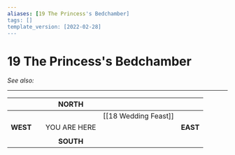 ```yaml
---
aliases: [19 The Princess's Bedchamber]
tags: []
template_version: [2022-02-28]
---
```

# 19 The Princess's Bedchamber
*See also:* 
___
|          |     |    NORTH     |                      |          |
|:-------- |:--- |:------------:| --------------------:| --------:|
|          |     |              | [[18 Wedding Feast]] |          |
| **WEST** |     | YOU ARE HERE |                      | **EAST** |
|          |     |              |                      |          |
|          |     |  **SOUTH**   |                      |          |
